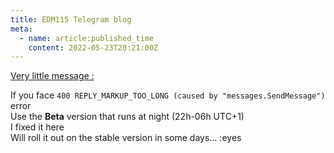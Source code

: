 ```yaml
---
title: EDM115 Telegram blog
meta:
  - name: article:published_time
    content: 2022-05-23T20:21:00Z
---
```


<u>Very little message :</u>  
  
If you face `400 REPLY_MARKUP_TOO_LONG (caused by "messages.SendMessage")` error  
Use the **Beta** version that runs at night (22h-06h UTC+1)  
I fixed it here  
Will roll it out on the stable version in some days… :eyes
